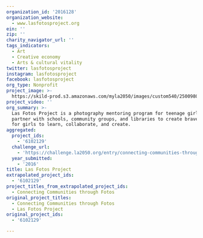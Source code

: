 ```yaml
---
organization_id: '2016128'
organization_website:
  - www.lasfotosproject.org
ein: ''
zip: ''
charity_navigator_url: ''
tags_indicators:
  - Art
  - Creative economy
  - Arts & cultural vitality
twitter: lasfotosproject
instagram: lasfotosproject
facebook: lasfotosproject
org_type: Nonprofit
project_image: >-
  https://skild-prod.s3.amazonaws.com/myla2050/images/custom540/2500980265741-team91.jpg
project_video: ''
org_summary: >-
  Las Fotos Project is a photography mentoring program for teenage girls. We
  partner with schools, community groups, and libraries to create brave spaces
  for girls to learn, collaborate, and create.
aggregated:
  project_ids:
    - '6102129'
  challenge_url:
    - 'https://challenge.la2050.org/entry/connecting-communities-through-fotos'
  year_submitted:
    - '2016'
title: Las Fotos Project
extrapolated_project_ids:
  - '6102129'
project_titles_from_extrapolated_project_ids:
  - Connecting Communities through Fotos
original_project_titles:
  - Connecting Communities through Fotos
  - Las Fotos Project
original_project_ids:
  - '6102129'

---
```

